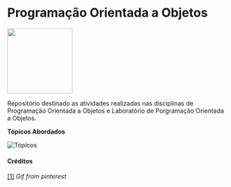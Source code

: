 # Programação Orientada a Objetos

<img src="https://github.com/rafaelfigueredog/ObjectOrientedProgramming/blob/master/Pictures/objectcub.gif" width="150"/>

Repositório destinado as atividades realizadas nas disciplinas de Programação Orientada a Objetos e Laboratório de Porgramação Orientada a Objetos.

**Tópicos Abordados**

![Tópicos](https://github.com/rafaelfigueredog/ObjectOrientedProgramming/blob/master/Pictures/conteudos.png)

#### Créditos

[[1]](https://br.pinterest.com/pin/606719381035131245/) _Gif from pinterest_
